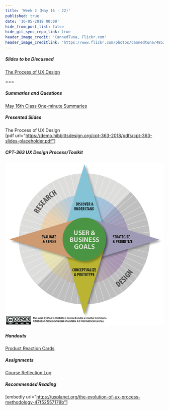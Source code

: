 ```yaml
---
title: 'Week 2 (May 16 - 22)'
published: true
date: '16-05-2018 00:00'
hide_from_post_list: false
hide_git_sync_repo_link: true
header_image_credit: 'CannedTuna, Flickr.com'
header_image_creditlink: 'https://www.flickr.com/photos/cannedtuna/4853380320/'
---
```


##### Slides to be Discussed
[The Process of UX Design ](https://demo.hibbittsdesign.org/cpt-363-2018/pdfs/cpt-363-slides-placeholder.pdf)  

===

##### Summaries and Questions  
[May 16th Class One-minute Summaries](https://sso.canvaslms.com/courses/1413912/assignments/9519525)

##### Presented Slides  
The Process of UX Design  
[pdf url="https://demo.hibbittsdesign.org/cpt-363-2018/pdfs/cpt-363-slides-placeholder.pdf"]  

##### CPT-363 UX Design Process/Toolkit
![CPT-363 UX Design Process/Toolkit Diagram](ux-design-process-v4.png)

##### Handouts
[Product Reaction Cards](https://sso.canvaslms.com/courses/1413912/files/folder/Handouts/Product%20Reaction%20Cards)  

##### Assignments
[Course Reflection Log](https://sso.canvaslms.com/courses/1413912/assignments/9519528)  

##### Recommended Reading  
[embedly url="https://uxplanet.org/the-evolution-of-ux-process-methodology-47f52557178b"]
